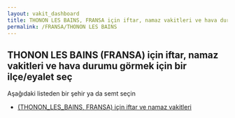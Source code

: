 ```yaml
---
layout: vakit_dashboard
title: THONON LES BAINS, FRANSA için iftar, namaz vakitleri ve hava durumu - ilçe/eyalet seç
permalink: /FRANSA/THONON LES BAINS
---
```


## THONON LES BAINS (FRANSA) için iftar, namaz vakitleri ve hava durumu  görmek için bir ilçe/eyalet seç

Aşağıdaki listeden bir şehir ya da semt seçin

* [ (THONON_LES_BAINS, FRANSA) için iftar ve namaz vakitleri](/FRANSA/THONON_LES_BAINS/)

<script type="text/javascript">
  var GLOBAL_COUNTRY = 'FRANSA';
  var GLOBAL_CITY = 'THONON LES BAINS';
  var GLOBAL_STATE = 'THONON LES BAINS';
</script>
